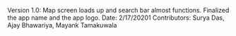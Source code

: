 Version 1.0: Map screen loads up and search bar almost functions. Finalized the app name and the app logo. 
	Date: 2/17/20201
	Contributors: Surya Das, Ajay Bhawariya, Mayank Tamakuwala